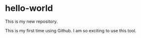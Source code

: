 # hello-world
This is my new repository.

This is my first time using Github.
I am so exciting to use this tool.
